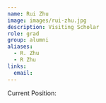 ```yaml
---
name: Rui Zhu
image: images/rui-zhu.jpg
description: Visiting Scholar
role: grad
group: alumni
aliases:
  - R. Zhu
  - R Zhu
links:
  email:
---
```


Current Position:
